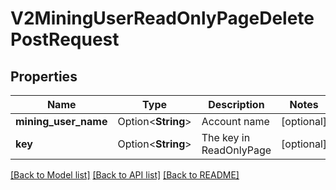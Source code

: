 # V2MiningUserReadOnlyPageDeletePostRequest

## Properties

Name | Type | Description | Notes
------------ | ------------- | ------------- | -------------
**mining_user_name** | Option<**String**> | Account name | [optional]
**key** | Option<**String**> | The key in ReadOnlyPage | [optional]

[[Back to Model list]](../README.md#documentation-for-models) [[Back to API list]](../README.md#documentation-for-api-endpoints) [[Back to README]](../README.md)



